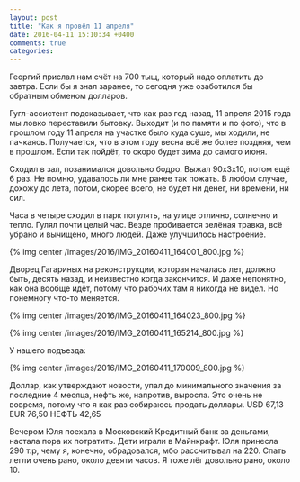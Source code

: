 ```yaml
---
layout: post
title: "Как я провёл 11 апреля"
date: 2016-04-11 15:10:34 +0400
comments: true
categories: 
---
```

Георгий прислал нам счёт на 700 тыщ, который надо оплатить до завтра. Если бы я знал заранее, то сегодня уже озаботился бы обратным обменом долларов.

Гугл-ассистент подсказывает, что как раз год назад, 11 апреля 2015 года мы ловко переставили бытовку. Выходит (и по памяти и по фото), что в прошлом году 11 апреля на участке было куда суше, мы ходили, не пачкаясь. Получается, что в этом году весна всё же более поздняя, чем в прошлом. Если так пойдёт, то скоро будет зима до самого июня.

Сходил в зал, позанимался довольно бодро. Выжал 90х3х10, потом ещё 6 раз. Не помню, удавалось ли мне ранее так пожать. В любом случае, дохожу до лета, потом, скорее всего, не будет ни денег, ни времени, ни сил.

Часа в четыре сходил в парк погулять, на улице отлично, солнечно и тепло. Гулял почти целый час. Везде пробивается зелёная травка, всё убрано и вычищено, много людей. Даже улучшилось настроение.

{% img center /images/2016/IMG_20160411_164001_800.jpg %}

Дворец Гагариных на реконструкции, которая началась лет, должно быть, десять назад, и неизвестно когда закончится. И даже непонятно, как она вообще идёт, потому что рабочих там я никогда не видел. Но понемногу что-то меняется.

{% img center /images/2016/IMG_20160411_164023_800.jpg %}

{% img center /images/2016/IMG_20160411_165214_800.jpg %}

У нашего подъезда:

{% img center /images/2016/IMG_20160411_170009_800.jpg %}

Доллар, как утверждают новости, упал до минимального значения за последние 4 месяца, нефть же, напротив, выросла. Это очень не вовремя, потому что я как раз собираюсь продать доллары. USD 67,13 EUR 76,50 НЕФТЬ 42,65

Вечером Юля поехала в Московский Кредитный банк за деньгами, настала пора их потратить. Дети играли в Майнкрафт. Юля принесла 290 т.р, чему я, конечно, обрадовался, мбо рассчитывал на 220. Спать легли очень рано, около девяти часов. Я тоже лёг довольно рано, около 10.
